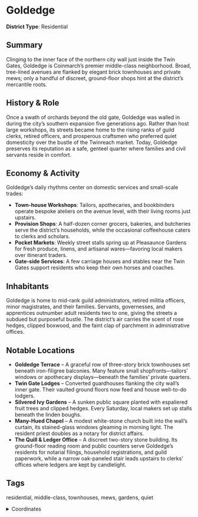 # Goldedge

**District Type**: Residential

## Summary

Clinging to the inner face of the northern city wall just inside the Twin Gates, Goldedge is Coinmarch’s premier middle-class neighborhood. Broad, tree-lined avenues are flanked by elegant brick townhouses and private mews; only a handful of discreet, ground-floor shops hint at the district’s mercantile roots.

## History & Role

Once a swath of orchards beyond the old gate, Goldedge was walled in during the city’s southern expansion five generations ago. Rather than host large workshops, its streets became home to the rising ranks of guild clerks, retired officers, and prosperous craftsmen who preferred quiet domesticity over the bustle of the Twinreach market. Today, Goldedge preserves its reputation as a safe, genteel quarter where families and civil servants reside in comfort.

## Economy & Activity

Goldedge’s daily rhythms center on domestic services and small-scale trades:  
- **Town-house Workshops**: Tailors, apothecaries, and bookbinders operate bespoke ateliers on the avenue level, with their living rooms just upstairs.  
- **Provision Shops**: A half-dozen corner grocers, bakeries, and butcheries serve the district’s households, while the occasional coffeehouse caters to clerks and scholars.  
- **Pocket Markets**: Weekly street stalls spring up at Pleasaunce Gardens for fresh produce, linens, and artisanal wares—favoring local makers over itinerant traders.  
- **Gate-side Services**: A few carriage houses and stables near the Twin Gates support residents who keep their own horses and coaches.

## Inhabitants

Goldedge is home to mid-rank guild administrators, retired militia officers, minor magistrates, and their families. Servants, governesses, and apprentices outnumber adult residents two to one, giving the streets a subdued but purposeful bustle. The district’s air carries the scent of rose hedges, clipped boxwood, and the faint clap of parchment in administrative offices.

## Notable Locations

- **Goldedge Terrace** – A graceful row of three-story brick townhouses set beneath iron-filigree balconies. Many feature small shopfronts—tailors’ windows or apothecary displays—beneath the families’ private quarters.  
- **Twin Gate Lodges** – Converted guardhouses flanking the city wall’s inner gate. Their vaulted ground floors now feed and house well-to-do lodgers.  
- **Silvered Ivy Gardens** – A sunken public square planted with espaliered fruit trees and clipped hedges. Every Saturday, local makers set up stalls beneath the linden boughs.  
- **Many-Hued Chapel** – A modest white-stone church built into the wall’s curtain, its stained-glass windows gleaming in morning light. The resident priest doubles as a notary for district affairs.  
- **The Quill & Ledger Office** – A discreet two-story stone building. Its ground-floor reading room and public counters serve Goldedge’s residents for notarial filings, household registrations, and guild paperwork, while a narrow oak-paneled stair leads upstairs to clerks’ offices where ledgers are kept by candlelight.


## Tags

residential, middle-class, townhouses, mews, gardens, quiet  

<details>
<summary>Coordinates</summary>

- [6466,5236]
- [6514,5280]
- [6528,5692]
- [6666,5722]
- [6934,5956]
- [7426,5960]
- [7650,5394]
- [7730,5256]
- [7666,5226]
- [7470,5246]
- [6656,5258]
- [6626,5228]
- [6534,5162]

</details>
